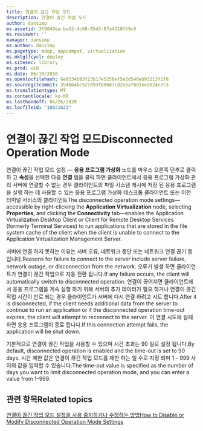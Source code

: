 ```yaml
---
title: 연결이 끊긴 작업 모드
description: 연결이 끊긴 작업 모드
author: dansimp
ms.assetid: 3f9849ea-ba53-4c68-85d3-87a4218f59c6
ms.reviewer: ''
manager: dansimp
ms.author: dansimp
ms.pagetype: mdop, appcompat, virtualization
ms.mktglfcycl: deploy
ms.sitesec: library
ms.prod: w10
ms.date: 06/16/2016
ms.openlocfilehash: 6e9534b93f23b17e5258ef5e2d548eb93213f2f8
ms.sourcegitcommit: 354664bc527d93f80687cd2eba70d1eea024c7c3
ms.translationtype: MT
ms.contentlocale: ko-KR
ms.lasthandoff: 06/26/2020
ms.locfileid: "10821623"
---
```

# <span data-ttu-id="5953d-103">연결이 끊긴 작업 모드</span><span class="sxs-lookup"><span data-stu-id="5953d-103">Disconnected Operation Mode</span></span>


<span data-ttu-id="5953d-104">연결이 끊긴 작업 모드 설정 — **응용 프로그램 가상화** 노드를 마우스 오른쪽 단추로 클릭 하 고 **속성**을 선택한 다음 **연결** 탭을 클릭 하면 클라이언트에서 응용 프로그램 가상화 관리 서버에 연결할 수 없는 경우 클라이언트의 파일 시스템 캐시에 저장 된 응용 프로그램을 실행 하는 데 사용할 수 있는 응용 프로그램 가상화 데스크톱 클라이언트 또는 이전 터미널 서비스의 클라이언트</span><span class="sxs-lookup"><span data-stu-id="5953d-104">The disconnected operation mode settings—accessible by right-clicking the **Application Virtualization** node, selecting **Properties**, and clicking the **Connectivity** tab—enables the Application Virtualization Desktop Client or Client for Remote Desktop Services (formerly Terminal Services) to run applications that are stored in the file system cache of the client when the client is unable to connect to the Application Virtualization Management Server.</span></span>

<span data-ttu-id="5953d-105">서버에 연결 하지 못하는 이유는 서버 오류, 네트워크 중단 또는 네트워크 연결 끊기 등입니다.</span><span class="sxs-lookup"><span data-stu-id="5953d-105">Reasons for failure to connect to the server include server failure, network outage, or disconnection from the network.</span></span> <span data-ttu-id="5953d-106">오류가 발생 하면 클라이언트가 연결이 끊긴 작업으로 자동 전환 됩니다.</span><span class="sxs-lookup"><span data-stu-id="5953d-106">If any failure occurs, the client will automatically switch to disconnected operation.</span></span> <span data-ttu-id="5953d-107">연결이 끊어지면 클라이언트에서 응용 프로그램을 계속 실행 하기 위해 서버의 추가 데이터가 필요 하거나 연결이 끊긴 작업 시간이 만료 되는 경우 클라이언트가 서버에 다시 연결 하려고 시도 합니다.</span><span class="sxs-lookup"><span data-stu-id="5953d-107">After it is disconnected, if the client needs additional data from the server to continue to run an application or if the disconnected operation time-out expires, the client will attempt to reconnect to the server.</span></span> <span data-ttu-id="5953d-108">이 연결 시도에 실패 하면 응용 프로그램이 종료 됩니다.</span><span class="sxs-lookup"><span data-stu-id="5953d-108">If this connection attempt fails, the application will be shut down.</span></span>

<span data-ttu-id="5953d-109">기본적으로 연결이 끊긴 작업을 사용할 수 있으며 시간 초과는 90 일로 설정 됩니다.</span><span class="sxs-lookup"><span data-stu-id="5953d-109">By default, disconnected operation is enabled and the time-out is set to 90 days.</span></span> <span data-ttu-id="5953d-110">시간 제한 값은 연결이 끊긴 작업 모드를 제한 하는 일 수로 지정 되며 1 – 999 사이의 값을 입력할 수 있습니다.</span><span class="sxs-lookup"><span data-stu-id="5953d-110">The time-out value is specified as the number of days you want to limit disconnected operation mode, and you can enter a value from 1–999.</span></span>

## <span data-ttu-id="5953d-111">관련 항목</span><span class="sxs-lookup"><span data-stu-id="5953d-111">Related topics</span></span>


[<span data-ttu-id="5953d-112">연결이 끊긴 작업 모드 설정을 사용 중지하거나 수정하는 방법</span><span class="sxs-lookup"><span data-stu-id="5953d-112">How to Disable or Modify Disconnected Operation Mode Settings</span></span>](how-to-disable-or-modify-disconnected-operation-mode-settings.md)

 

 





